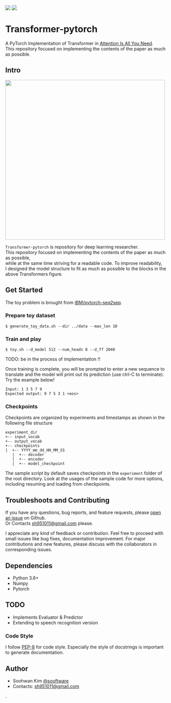 [<img src="http://img.shields.io/badge/Documentation-passing-9cf">](https://sooftware.github.io/Transformer-pytorch/) <img src="http://img.shields.io/badge/License-Apache--2.0-9cf">
# Transformer-pytorch
  
A PyTorch Implementation of Transformer in [Attention Is All You Need](https://arxiv.org/abs/1706.03762).  
This repository focused on implementing the contents of the paper as much as possible.  
  
## Intro 
  
<img src="https://tutorials.pytorch.kr/_images/transformer_architecture.jpg" height=500>  
  
`Transformer-pytorch` is repository for deep learning researcher.   
This repository focused on implementing the contents of the paper as much as possible,   
while at the same time striving for a readable code. To improve readability,      
I designed the model structure to fit as much as possible to the blocks in the above Transformers figure.
  
## Get Started
  
The toy problem is brought from [IBM/pytorch-seq2seq](https://github.com/IBM/pytorch-seq2seq).  
  
### Prepare toy dataset  
```
$ generate_toy_data.sh --dir ../data --max_len 10
```  
  
### Train and play
```
$ toy.sh --d_model 512 --num_heads 8 --d_ff 2048
```
  
TODO: be in the process of implementation !!  
  
Once training is complete, you will be prompted to enter a new sequence to translate and the model will print out its prediction (use ctrl-C to terminate). Try the example below!  
  
```
Input: 1 3 5 7 9
Expected output: 9 7 5 3 1 <eos>
```
  
### Checkpoints  
Checkpoints are organized by experiments and timestamps as shown in the following file structure  
```
experiment_dir
+-- input_vocab
+-- output_vocab
+-- checkpoints
|  +-- YYYY_mm_dd_HH_MM_SS
   |  +-- decoder
   |  +-- encoder
   |  +-- model_checkpoint
```  
The sample script by default saves checkpoints in the `experiment` folder of the root directory. Look at the usages of the sample code for more options, including resuming and loading from checkpoints.
  
## Troubleshoots and Contributing
  
If you have any questions, bug reports, and feature requests, please [open an issue](https://github.com/sooftware/ransformer-pytorch/issues) on Github.   
Or Contacts sh951011@gmail.com please.
  
I appreciate any kind of feedback or contribution.  Feel free to proceed with small issues like bug fixes, documentation improvement.  For major contributions and new features, please discuss with the collaborators in corresponding issues.  
  
## Dependencies
  
* Python 3.6+
* Numpy
* Pytorch

## TODO  
  
* Implements Evaluator & Predictor
* Extending to speech recognition version 
  
### Code Style
I follow [PEP-8](https://www.python.org/dev/peps/pep-0008/) for code style. Especially the style of docstrings is important to generate documentation.  
  
## Author
  
* Soohwan Kim [@sooftware](https://github.com/sooftware)
* Contacts: sh951011@gmail.com

.
